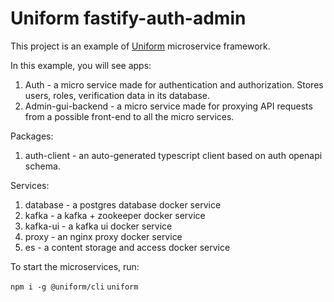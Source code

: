 # Uniform fastify-auth-admin

This project is an example of [Uniform](https://github.com/UniformFoundation/Uniform) microservice framework.

In this example, you will see apps:

1. Auth - a micro service made for authentication and authorization. Stores users, roles, verification data in its database.
2. Admin-gui-backend - a micro service made for proxying API requests from a possible front-end to all the micro services.

Packages:
1. auth-client - an auto-generated typescript client based on auth openapi schema.

Services:
1. database - a postgres database docker service
2. kafka - a kafka + zookeeper docker service
3. kafka-ui - a kafka ui docker service
4. proxy - an nginx proxy docker service
5. es - a content storage and access docker service

To start the microservices, run:

`npm i -g @uniform/cli`
`uniform`
